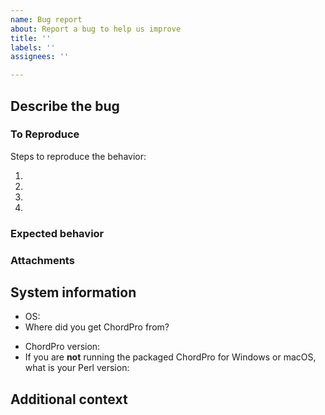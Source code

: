 ```yaml
---
name: Bug report
about: Report a bug to help us improve
title: ''
labels: ''
assignees: ''

---
```


<!--
The issue tracker is only for bug reporting.
Please refer to the ChordPro user group for general questions on how to use ChordPro.
https://groups.io/g/ChordPro
-->

## Describe the bug
<!-- A clear and concise description of the bug. -->

### To Reproduce
Steps to reproduce the behavior:
1. <!-- Go to '...' -->
2. <!-- Click on '....' -->
3. <!-- Scroll down to '....' -->
4. <!-- See error -->

### Expected behavior
<!-- A clear and concise description of what you expected to happen. -->

### Attachments
<!--
Adding a small example ChordPro file that shows the problem often helps.
If you use a custom configuration include that as well.

If applicable, add screenshots to help explain your problem.
If PDF output can be generated re-run chordpro with --debug and
include the resultant PDF in the bug report.
-->

## System information
 - OS: <!-- [e.g. Ubuntu 18.08, Windows 8, Fedora 29] -->
 - Where did you get ChordPro from? <!-- [e.g. CPAN, SourceForge, GitHub] -->
<!-- The versions below are best provided by `chordpro --about` or as screenshot of the `About` window. -->
 - ChordPro version: <!-- [e.g. 6.070.1 (use `chordpro --version` on the command line)] -->
 - If you are **not** running the packaged ChordPro for Windows or macOS, what is your Perl version: <!-- [e.g. 5.40.1 (use `perl --version` on the command line)] -->

## Additional context
<!-- Add any other context about the problem here. -->
